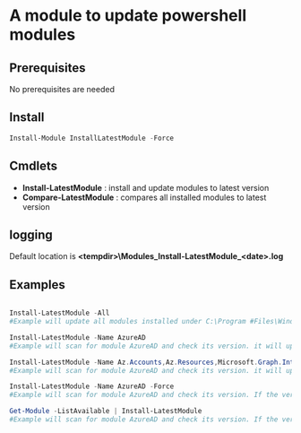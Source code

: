 # A module to update powershell modules

## Prerequisites

No prerequisites are needed

## Install

```powershell
Install-Module InstallLatestModule -Force
```

## Cmdlets

- **Install-LatestModule** : install and update modules to latest version
- **Compare-LatestModule** : compares all installed modules to latest version

## logging

Default location is **\<tempdir\>\\Modules_Install-LatestModule_\<date\>.log**

## Examples

```powershell

Install-LatestModule -All
#Example will update all modules installed under C:\Program #Files\WindowsPowerShell\Modules

Install-LatestModule -Name AzureAD
#Example will scan for module AzureAD and check its version. it will update if older than PSGallery's latest version

Install-LatestModule -Name Az.Accounts,Az.Resources,Microsoft.Graph.Intune
#Example will scan for module AzureAD and check its version. it will update if older than PSGallery's latest version

Install-LatestModule -Name AzureAD -Force
#Example will scan for module AzureAD and check its version. If the version is already up-to-date; Force will reinstall it

Get-Module -ListAvailable | Install-LatestModule
#Example will scan for module AzureAD and check its version. If the version is already up-to-date; Force will reinstall it
```
